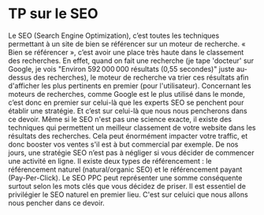 # TP sur le SEO

Le SEO (Search Engine Optimization), c’est toutes les techniques permettant à un site de bien
se référencer sur un moteur de recherche. « Bien se référencer », c’est avoir une place très
haute dans le classement des recherches.
En effet, quand on fait une recherche (je tape 'docteur' sur Google, je vois "Environ
592 000 000 résultats (0,55 secondes)" juste au-dessus des recherches), le moteur de
recherche va trier ces résultats afin d'afficher les plus pertinents en premier (pour
l'utilisateur).
Concernant les moteurs de recherches, comme Google est le plus utilisé dans le monde, c’est
donc en premier sur celui-là que les experts SEO se penchent pour établir une stratégie. Et
c’est sur celui-là que nous nous pencherons dans ce devoir.
Même si le SEO n'est pas une science exacte, il existe des techniques qui permettent un
meilleur classement de votre website dans les résultats des recherches. Cela peut
énormément impacter votre traffic, et donc booster vos ventes s'il est à but commercial par
exemple. De nos jours, une stratégie SEO n’est pas à négliger si vous décider de commencer
une activité en ligne.
Il existe deux types de référencement : le référencement naturel (natural/organic SEO) et le
référencement payant (Pay-Per-Click).
Le SEO PPC peut représenter une somme conséquente surtout selon les mots clés que vous
décidez de priser. Il est essentiel de privilégier le SEO naturel en premier lieu. C'est sur celuici que nous allons nous pencher dans ce devoir.
